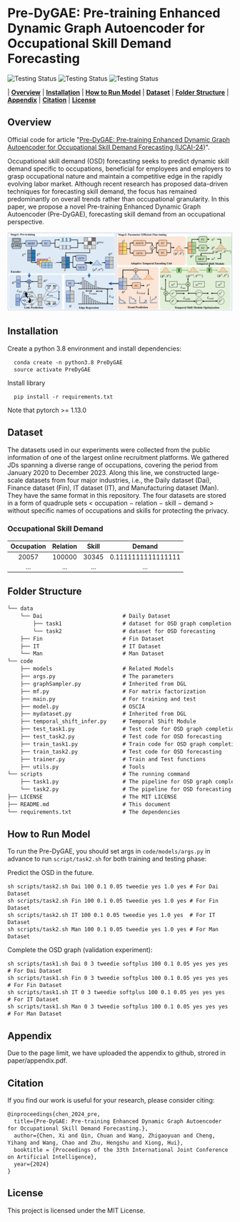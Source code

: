 # Pre-DyGAE: Pre-training Enhanced Dynamic Graph Autoencoder for Occupational Skill Demand Forecasting

![Testing Status](https://img.shields.io/badge/docs-in_progress-green)
![Testing Status](https://img.shields.io/badge/pypi_package-in_progress-green)
![Testing Status](https://img.shields.io/badge/license-MIT-blue)

| **[Overview](#overview)**
| **[Installation](#installation)**
| **[How to Run Model](#how-to-run-model)**
| **[Dataset](#dataset)**
| **[Folder Structure](#folder-Structure)**
| **[Appendix](#appendix)**
| **[Citation](#citation)**
| **[License](#license)**

## Overview

Official code for article "[Pre-DyGAE: Pre-training Enhanced Dynamic Graph Autoencoder for Occupational Skill Demand Forecasting (IJCAI-24)](https://ijcai24.org/main-track-accepted-papers/)".

Occupational skill demand (OSD) forecasting seeks to predict dynamic skill demand specific to occupations, beneficial for employees and employers to grasp occupational nature and maintain a competitive edge in the rapidly evolving labor market. Although recent research has proposed data-driven techniques for forecasting skill demand, the focus has remained predominantly on overall trends rather than occupational granularity. In this paper, we propose a novel Pre-training Enhanced Dynamic Graph Autoencoder (Pre-DyGAE), forecasting skill demand from an occupational perspective.

![Framework](paper/articture.png)

## Installation

Create a python 3.8 environment and install dependencies:

```
  conda create -n python3.8 PreDyGAE
  source activate PreDyGAE
```

Install library

```
  pip install -r requirements.txt
```

Note that pytorch >= 1.13.0

## Dataset
The datasets used in our experiments were collected from the public information of one of the largest online recruitment platforms. We gathered JDs spanning a diverse range of occupations, covering the period from January 2020 to December 2023. Along this line, we constructed large-scale datasets from four major industries, i.e., the Daily dataset (Dai), Finance dataset (Fin), IT dataset (IT), and Manufacturing dataset (Man). They have the same format in this repository. The four datasets are stored in a form of quadruple sets < occupation − relation − skill − demand > without specific names of occupations and skills for protecting the privacy.

### Occupational Skill Demand

| Occupation | Relation | Skill |       Demand       |
| :--------: | :------: | :---: | :----------------: |
|   20057   |  100000  | 30345 | 0.1111111111111111 |
|    ...    |   ...   |  ...  |        ...        |

## Folder Structure

```tex
└── data
    └── Dai                         # Daily Dataset
        ├── task1                   # dataset for OSD graph completion
        └── task2                   # dataset for OSD forecasting
    ├── Fin                         # Fin Dataset
    ├── IT                          # IT Dataset
    └── Man                         # Man Dataset
└── code
    ├── models                      # Related Models
    ├── args.py                     # The parameters
    ├── graphSampler.py             # Inherited from DGL
    ├── mf.py                       # For matrix factorization
    ├── main.py                     # For training and test
    ├── model.py                    # OSCIA
    ├── mydataset.py                # Inherited from DGL
    ├── temporal_shift_infer.py     # Temporal Shift Module
    ├── test_task1.py               # Test code for OSD graph completion
    ├── test_task2.py               # Test code for OSD forecasting
    ├── train_task1.py              # Train code for OSD graph completion
    ├── train_task2.py              # Test code for OSD forecasting
    ├── trainer.py                  # Train and Test functions
    ├── utils.py                    # Tools
└── scripts                         # The running command
    ├── task1.py                    # The pipeline for OSD graph completion
    └── task2.py                    # The pipeline for OSD forecasting
├── LICENSE                         # The MIT LICENSE
├── README.md                       # This document
└── requirements.txt                # The dependencies
```

## How to Run Model

To run the Pre-DyGAE, you should set args in `code/models/args.py` in advance to run `script/task2.sh` for both training and testing phase:

Predict the OSD in the future.

```
sh scripts/task2.sh Dai 100 0.1 0.05 tweedie yes 1.0 yes # For Dai Dataset
sh scripts/task2.sh Fin 100 0.1 0.05 tweedie yes 1.0 yes # For Fin Dataset
sh scripts/task2.sh IT 100 0.1 0.05 tweedie yes 1.0 yes  # For IT Dataset
sh scripts/task2.sh Man 100 0.1 0.05 tweedie yes 1.0 yes # For Man Dataset
```

Complete the OSD graph (validation experiment):

```
sh scripts/task1.sh Dai 0 3 tweedie softplus 100 0.1 0.05 yes yes yes # For Dai Dataset
sh scripts/task1.sh Fin 0 3 tweedie softplus 100 0.1 0.05 yes yes yes # For Fin Dataset
sh scripts/task1.sh IT 0 3 tweedie softplus 100 0.1 0.05 yes yes yes  # For IT Dataset
sh scripts/task1.sh Man 0 3 tweedie softplus 100 0.1 0.05 yes yes yes # For Man Dataset
```

## Appendix

Due to the page limit, we have uploaded the appendix to github, strored in paper/appendix.pdf.

## Citation

If you find our work is useful for your research, please consider citing:

```
@inproceedings{chen_2024_pre,
  title={Pre-DyGAE: Pre-training Enhanced Dynamic Graph Autoencoder for Occupational Skill Demand Forecasting.},
  author={Chen, Xi and Qin, Chuan and Wang, Zhigaoyuan and Cheng, Yihang and Wang, Chao and Zhu, Hengshu and Xiong, Hui},
  booktitle = {Proceedings of the 33th International Joint Conference on Artificial Intelligence},
  year={2024}
}
```

## License

This project is licensed under the MIT License.

